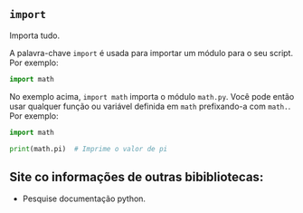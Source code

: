 ## `import`

Importa tudo. 

A palavra-chave `import` é usada para importar um módulo para o seu script. Por exemplo:

```python
import math
```

No exemplo acima, `import math` importa o módulo `math.py`. Você pode então usar qualquer função ou variável definida em `math` prefixando-a com `math.`. Por exemplo:

```python
import math

print(math.pi)  # Imprime o valor de pi
```

## Site co  informações de outras bibibliotecas:

- Pesquise documentação python.